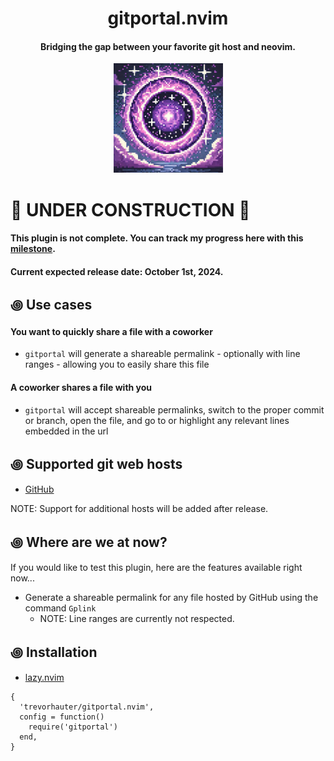 <div align="center">

# gitportal.nvim
#### Bridging the gap between your favorite git host and neovim.


<img alt="Git Portal" height="175" src="/assets/gitportal-icon.png" />
</div>

# 🚧 UNDER CONSTRUCTION 🚧
#### This plugin is not complete. You can track my progress here with this [milestone](https://github.com/trevorhauter/gitportal.nvim/milestone/1). 
#### Current expected release date: October 1st, 2024.

## ꩜ Use cases
#### You want to quickly share a file with a coworker 
- `gitportal` will generate a shareable permalink - optionally with line ranges - allowing you to easily share this file

#### A coworker shares a file with you 
- `gitportal` will accept shareable permalinks, switch to the proper commit or branch, open the file, and go to or highlight any relevant lines embedded in the url

## ꩜ Supported git web hosts
- [GitHub](https://github.com/)

NOTE: Support for additional hosts will be added after release.


## ꩜ Where are we at now?
If you would like to test this plugin, here are the features available right now...
- Generate a shareable permalink for any file hosted by GitHub using the command `Gplink`
    - NOTE: Line ranges are currently not respected. 

## ꩜ Installation
- [lazy.nvim](https://github.com/folke/lazy.nvim)
```
{
  'trevorhauter/gitportal.nvim',
  config = function()
    require('gitportal')
  end,
}
```
